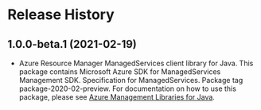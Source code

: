 # Release History

## 1.0.0-beta.1 (2021-02-19)

- Azure Resource Manager ManagedServices client library for Java. This package contains Microsoft Azure SDK for ManagedServices Management SDK. Specification for ManagedServices. Package tag package-2020-02-preview. For documentation on how to use this package, please see [Azure Management Libraries for Java](https://aka.ms/azsdk/java/mgmt).
